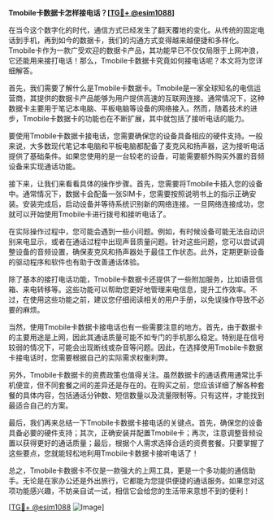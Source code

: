 **Tmobile卡数据卡怎样接电话？[[TG💪+ @esim1088](https://t.me/s/esim1088)]**

在当今这个数字化的时代，通信方式已经发生了翻天覆地的变化。从传统的固定电话到手机，再到如今的数据卡，我们的沟通方式变得越来越便捷和多样化。Tmobile卡作为一款广受欢迎的数据卡产品，其功能早已不仅仅局限于上网冲浪，它还能用来接打电话！那么，Tmobile卡数据卡究竟如何接电话呢？本文将为您详细解答。

首先，我们需要了解什么是Tmobile卡数据卡。Tmobile是一家全球知名的电信运营商，其提供的数据卡产品能够为用户提供高速的互联网连接。通常情况下，这种数据卡主要用于笔记本电脑、平板电脑等设备的网络接入。然而，随着技术的进步，Tmobile卡数据卡的功能也在不断扩展，其中就包括了接听电话的能力。

要使用Tmobile卡数据卡接电话，您需要确保您的设备具备相应的硬件支持。一般来说，大多数现代笔记本电脑和平板电脑都配备了麦克风和扬声器，这为接听电话提供了基础条件。如果您使用的是一台较老的设备，可能需要额外购买外置的音频设备来实现通话功能。

接下来，让我们来看看具体的操作步骤。首先，您需要将Tmobile卡插入您的设备中。通常情况下，数据卡会配备一张SIM卡，您需要按照说明书上的指示正确安装。安装完成后，启动设备并等待系统识别新的网络连接。一旦网络连接成功，您就可以开始使用Tmobile卡进行拨号和接听电话了。

在实际操作过程中，您可能会遇到一些小问题。例如，有时候设备可能无法自动识别来电显示，或者在通话过程中出现声音质量问题。针对这些问题，您可以尝试调整设备的音频设置，确保麦克风和扬声器处于最佳工作状态。此外，定期更新设备的驱动程序和软件也有助于改善通话体验。

除了基本的接打电话功能，Tmobile卡数据卡还提供了一些附加服务，比如语音信箱、来电转移等。这些功能可以帮助您更好地管理来电信息，提升工作效率。不过，在使用这些功能之前，建议您仔细阅读相关的用户手册，以免误操作导致不必要的麻烦。

当然，使用Tmobile卡数据卡接电话也有一些需要注意的地方。首先，由于数据卡的主要用途是上网，因此其通话质量可能不如专门的手机那么稳定。特别是在信号较弱的情况下，可能会出现断线或杂音等问题。因此，在选择使用Tmobile卡数据卡接电话时，您需要根据自己的实际需求权衡利弊。

另外，Tmobile卡数据卡的资费政策也值得关注。虽然数据卡的通话费用通常比手机便宜，但不同套餐之间的差异还是存在的。在购买之前，您应该详细了解各种套餐的具体内容，包括通话分钟数、短信数量以及流量限制等。只有这样，才能找到最适合自己的方案。

最后，我们再来总结一下Tmobile卡数据卡接电话的关键点。首先，确保您的设备具备必要的硬件支持；其次，正确安装并配置Tmobile卡；再次，注意调整音频设置以获得更好的通话质量；最后，根据个人需求选择合适的资费套餐。只要掌握了这些要点，您就能轻松地利用Tmobile卡数据卡接听电话了！

总之，Tmobile卡数据卡不仅是一款强大的上网工具，更是一个多功能的通信助手。无论是在家办公还是外出旅行，它都能为您提供便捷的通话服务。如果您对这项功能感兴趣，不妨亲自试一试，相信它会给您的生活带来意想不到的便利！

[[TG💪+ @esim1088](https://t.me/s/esim1088) ![Image](https://i.postimg.cc/4NQfJmqS/Snipaste-2025-05-13-00-14-12.png)]